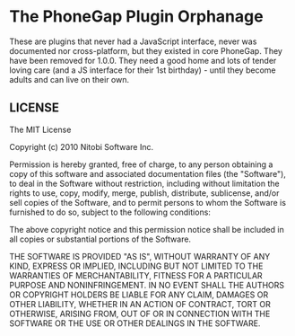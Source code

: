 # The PhoneGap Plugin Orphanage #

These are plugins that never had a JavaScript interface, never was documented nor cross-platform, but they existed in core PhoneGap. They have been removed for 1.0.0. They need a good home and lots of tender loving care (and a JS interface for their 1st birthday) - until they become adults and can live on their own.

## LICENSE ##

The MIT License

Copyright (c) 2010 Nitobi Software Inc.

Permission is hereby granted, free of charge, to any person obtaining a copy of this software and associated documentation files (the "Software"), to deal in the Software without restriction, including without limitation the rights to use, copy, modify, merge, publish, distribute, sublicense, and/or sell copies of the Software, and to permit persons to whom the Software is furnished to do so, subject to the following conditions:

The above copyright notice and this permission notice shall be included in all copies or substantial portions of the Software.

THE SOFTWARE IS PROVIDED "AS IS", WITHOUT WARRANTY OF ANY KIND, EXPRESS OR IMPLIED, INCLUDING BUT NOT LIMITED TO THE WARRANTIES OF MERCHANTABILITY, FITNESS FOR A PARTICULAR PURPOSE AND NONINFRINGEMENT. IN NO EVENT SHALL THE AUTHORS OR COPYRIGHT HOLDERS BE LIABLE FOR ANY CLAIM, DAMAGES OR OTHER LIABILITY, WHETHER IN AN ACTION OF CONTRACT, TORT OR OTHERWISE, ARISING FROM, OUT OF OR IN CONNECTION WITH THE SOFTWARE OR THE USE OR OTHER DEALINGS IN THE SOFTWARE.

